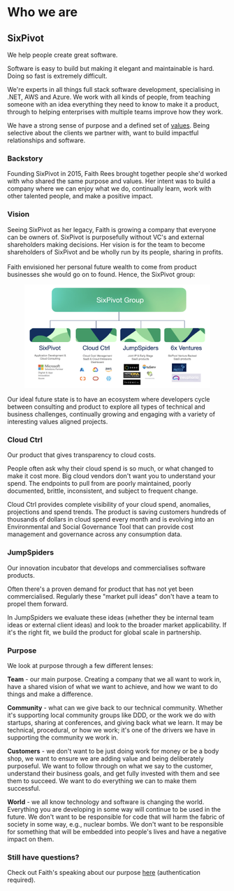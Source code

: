 # Who we are

## SixPivot

We help people create great software.&#x20;

Software is easy to build but making it elegant and maintainable is hard. Doing so fast is extremely difficult.&#x20;

We're experts in all things full stack software development, specialising in .NET, AWS and Azure. We work with all kinds of people, from teaching someone with an idea everything they need to know to make it a product, through to helping enterprises with multiple teams improve how they work.

We have a strong sense of purpose and a defined set of [values](our-values.md). Being selective about the clients we partner with, want to build impactful relationships and software.&#x20;

### Backstory

Founding SixPivot in 2015, Faith Rees brought together people she'd worked with who shared the same purpose and values. Her intent was to build a company where we can enjoy what we do, continually learn, work with other talented people, and make a positive impact.

### Vision

Seeing SixPivot as her legacy, Faith is growing a company that everyone can be owners of. SixPivot is purposefully without VC's and external shareholders making decisions. Her vision is for the team to become shareholders of SixPivot and be wholly run by its people, sharing in profits. \
\
Faith envisioned her personal future wealth to come from product businesses she would go on to found. Hence, the SixPivot group:

<figure><img src="../.gitbook/assets/SixPivot Group.png" alt=""><figcaption></figcaption></figure>

Our ideal future state is to have an ecosystem where developers cycle between consulting and product to explore all types of technical and business challenges, continually growing and engaging with a variety of interesting values aligned projects.&#x20;

### Cloud Ctrl

Our product that gives transparency to cloud costs.

People often ask why their cloud spend is so much, or what changed to make it cost more. Big cloud vendors don't want you to understand your spend. The endpoints to pull from are poorly maintained, poorly documented, brittle, inconsistent, and subject to frequent change.&#x20;

Cloud Ctrl provides complete visibility of your cloud spend, anomalies, projections and spend trends. The product is saving customers hundreds of thousands of dollars in cloud spend every month and is evolving into an Environmental and Social Governance Tool that can provide cost management and governance across any consumption data.

### JumpSpiders

Our innovation incubator that develops and commercialises software products. &#x20;

Often there's a proven demand for product that has not yet been commercialised. Regularly these "market pull ideas" don't have a team to propel them forward.

In JumpSpiders we evaluate these ideas (whether they be internal team ideas or external client ideas) and look to the broader market applicability. If it's the right fit, we build the product for global scale in partnership.

### Purpose

We look at purpose through a few different lenses:

**Team** - our main purpose. Creating a company that we all want to work in, have a shared vision of what we want to achieve, and how we want to do things and make a difference.&#x20;

**Community** - what can we give back to our technical community. Whether it's supporting local community groups like DDD, or the work we do with startups, sharing at conferences, and giving back what we learn. It may be technical, procedural, or how we work; it's one of the drivers we have in supporting the community we work in.&#x20;

**Customers** - we don't want to be just doing work for money or be a body shop, we want to ensure we are adding value and being deliberately purposeful. We want to follow through on what we say to the customer, understand their business goals, and get fully invested with them and see them to succeed. We want to do everything we can to make them successful.

**World** - we all know technology and software is changing the world. Everything you are developing in some way will continue to be used in the future. We don't want to be responsible for code that will harm the fabric of society in some way, e.g., nuclear bombs. We don't want to be responsible for something that will be embedded into people's lives and have a negative impact on them.&#x20;

### Still have questions?&#x20;

Check out Faith's speaking about our purpose [here](https://web.microsoftstream.com/video/e4787e3f-f9bc-480a-a468-3caa52e56f22?referrer=https:%2F%2Fsixpivot.sharepoint.com%2F) (authentication required).&#x20;
